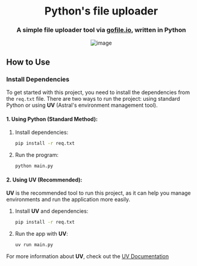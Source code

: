 
<div align="center">
<h1>Python's file uploader</h1>
<h3>A simple file uploader tool via <a href="https://gofile.io">gofile.io</a>, written in Python</h3>

![image](https://github.com/user-attachments/assets/524b152d-a1ce-4188-a0bf-7cbea77e7045)
</div>


## How to Use

### Install Dependencies

To get started with this project, you need to install the dependencies from the `req.txt` file. There are two ways to run the project: using standard Python or using **UV** (Astral's environment management tool).

#### 1. Using Python (Standard Method):

1. Install dependencies:

   ```bash
   pip install -r req.txt
   ```

2. Run the program:

   ```bash
   python main.py
   ```

#### 2. Using UV (Recommended):

**UV** is the recommended tool to run this project, as it can help you manage environments and run the application more easily.

1. Install **UV** and dependencies:

   ```bash
   pip install -r req.txt
   ```

2. Run the app with **UV**:

   ```bash
   uv run main.py
   ```

For more information about **UV**, check out the [UV Documentation](https://docs.astral.sh/uv/)


